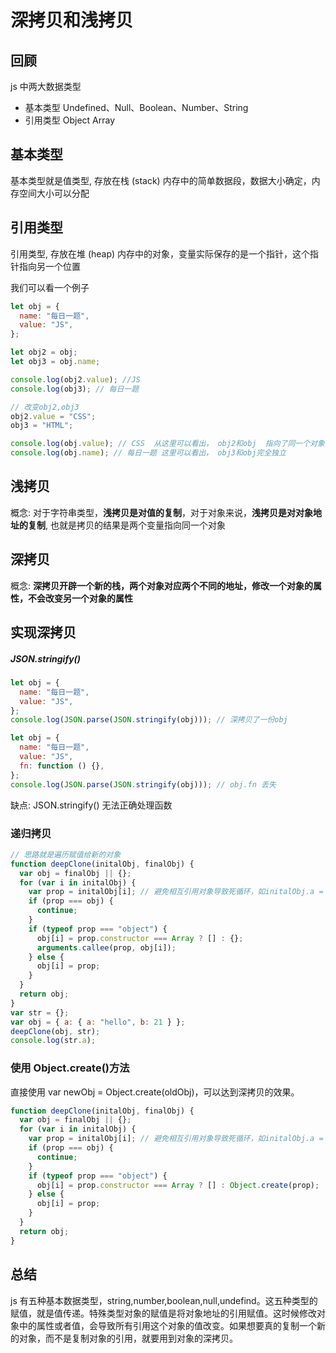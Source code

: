 # 深拷贝和浅拷贝

## 回顾

js 中两大数据类型

- 基本类型 Undefined、Null、Boolean、Number、String
- 引用类型 Object Array

## 基本类型

基本类型就是值类型, 存放在栈 (stack) 内存中的简单数据段，数据大小确定，内存空间大小可以分配

## 引用类型

引用类型, 存放在堆 (heap) 内存中的对象，变量实际保存的是一个指针，这个指针指向另一个位置

我们可以看一个例子

```javascript
let obj = {
  name: "每日一题",
  value: "JS",
};

let obj2 = obj;
let obj3 = obj.name;

console.log(obj2.value); //JS
console.log(obj3); // 每日一题

// 改变obj2,obj3
obj2.value = "CSS";
obj3 = "HTML";

console.log(obj.value); // CSS  从这里可以看出， obj2和obj  指向了同一个对象
console.log(obj.name); // 每日一题 这里可以看出， obj3和obj完全独立
```

## 浅拷贝

概念: 对于字符串类型，**浅拷贝是对值的复制**，对于对象来说，**浅拷贝是对对象地址的复制**, 也就是拷贝的结果是两个变量指向同一个对象

## 深拷贝

概念: **深拷贝开辟一个新的栈，两个对象对应两个不同的地址，修改一个对象的属性，不会改变另一个对象的属性**

## 实现深拷贝

##### JSON.stringify()

```javascript
let obj = {
  name: "每日一题",
  value: "JS",
};
console.log(JSON.parse(JSON.stringify(obj))); // 深拷贝了一份obj

let obj = {
  name: "每日一题",
  value: "JS",
  fn: function () {},
};
console.log(JSON.parse(JSON.stringify(obj))); // obj.fn 丢失
```

缺点: JSON.stringify() 无法正确处理函数

### 递归拷贝

```javascript
// 思路就是遍历赋值给新的对象
function deepClone(initalObj, finalObj) {
  var obj = finalObj || {};
  for (var i in initalObj) {
    var prop = initalObj[i]; // 避免相互引用对象导致死循环，如initalObj.a = initalObj的情况
    if (prop === obj) {
      continue;
    }
    if (typeof prop === "object") {
      obj[i] = prop.constructor === Array ? [] : {};
      arguments.callee(prop, obj[i]);
    } else {
      obj[i] = prop;
    }
  }
  return obj;
}
var str = {};
var obj = { a: { a: "hello", b: 21 } };
deepClone(obj, str);
console.log(str.a);
```

### 使用 Object.create()方法

直接使用 var newObj = Object.create(oldObj)，可以达到深拷贝的效果。

```javascript
function deepClone(initalObj, finalObj) {
  var obj = finalObj || {};
  for (var i in initalObj) {
    var prop = initalObj[i]; // 避免相互引用对象导致死循环，如initalObj.a = initalObj的情况
    if (prop === obj) {
      continue;
    }
    if (typeof prop === "object") {
      obj[i] = prop.constructor === Array ? [] : Object.create(prop);
    } else {
      obj[i] = prop;
    }
  }
  return obj;
}
```

## 总结

js 有五种基本数据类型，string,number,boolean,null,undefind。这五种类型的赋值，就是值传递。特殊类型对象的赋值是将对象地址的引用赋值。这时候修改对象中的属性或者值，会导致所有引用这个对象的值改变。如果想要真的复制一个新的对象，而不是复制对象的引用，就要用到对象的深拷贝。
